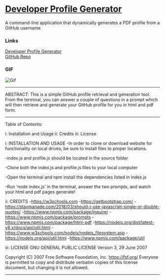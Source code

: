 # [Developer Profile Generator](https://asuleigh.github.io/DeveloperProfileGenerator/)
A command-line application that dynamically generates a PDF profile from a GitHub username

### Links
[Developer Profile Generator](https://asuleigh.github.io/DeveloperProfileGenerator/)
<br>
[GitHub Repo](https://github.com/asuleigh/DeveloperProfileGenerator)

### GIF
![Gif](generatorGIF.gif)

<hr>

ABSTRACT: This is a simple GitHub profile retrieval and generation tool. From the terminal, you can answer a couple of questions in a prompt which will then retrieve and generate your GitHub profile for you in html and pdf form.

<hr>

Table of Contents:

i: Installation and Usage ii: Credits iii: License

i: INSTALLATION AND USAGE
-In order to clone or download website for functionality on local drives, be sure to install files to proper locations.

-index.js and profile.js should be located in the source folder

-Clone both the index.js and profile.js files to your local computer

-Open the terminal and npm install the dependencies listed in index.js

-Run 'node index.js' in the terminal, answer the two prompts, and watch your html and pdf pages generate!

ii: CREDITS -https://w3schools.com -https://getbootstrap.com/ -https://staxmanade.com/2018/03/should-i-use-javascript-single-or-double-quotes/ -https://www.npmjs.com/package/inquirer -https://www.npmjs.com/package/prompts -https://www.npmjs.com/package/html-pdf -https://nodejs.org/dist/latest-v8.x/docs/api/util.html -https://www.w3schools.com/nodejs/nodejs_filesystem.asp -https://nodejs.org/api/util.html -https://www.npmjs.com/package/util

iii: LICENSE GNU GENERAL PUBLIC LICENSE Version 3, 29 June 2007

Copyright (C) 2007 Free Software Foundation, Inc. https://fsf.org/ Everyone is permitted to copy and distribute verbatim copies of this license document, but changing it is not allowed.
<hr>
